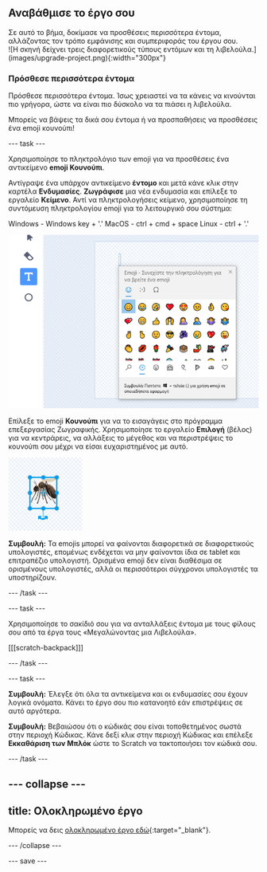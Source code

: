 ## Αναβάθμισε το έργο σου

<div style="display: flex; flex-wrap: wrap">
<div style="flex-basis: 200px; flex-grow: 1; margin-right: 15px;">
Σε αυτό το βήμα, δοκίμασε να προσθέσεις περισσότερα έντομα, αλλάζοντας τον τρόπο εμφάνισης και συμπεριφοράς του έργου σου.
</div>
<div>
![Η σκηνή δείχνει τρεις διαφορετικούς τύπους εντόμων και τη λιβελούλα.](images/upgrade-project.png){:width="300px"}
</div>
</div>

### Πρόσθεσε περισσότερα έντομα

Πρόσθεσε περισσότερα έντομα. Ίσως χρειαστεί να τα κάνεις να κινούνται πιο γρήγορα, ώστε να είναι πιο δύσκολο να τα πιάσει η λιβελούλα.

Μπορείς να βάψεις τα δικά σου έντομα ή να προσπαθήσεις να προσθέσεις ένα emoji κουνούπι!

--- task ---

Χρησιμοποίησε το πληκτρολόγιο των emoji για να προσθέσεις ένα αντικείμενο **emoji Κουνούπι**.

Αντίγραψε ένα υπάρχον αντικείμενο **έντομο** και μετά κάνε κλικ στην καρτέλα **Ενδυμασίες**. **Ζωγράφισε** μια νέα ενδυμασία και επίλεξε το εργαλείο **Κείμενο**. Αντί να πληκτρολογήσεις κείμενο, χρησιμοποίησε τη συντόμευση πληκτρολογίου emoji για το λειτουργικό σου σύστημα:

Windows - Windows key + '.' MacOS - ctrl + cmd + space Linux - ctrl + '.'

![Το αναδυόμενο πληκτρολόγιο emoji με επιλεγμένη την κατηγορία «ζώα και φύση».](images/emoji-keyboard.png)

Επίλεξε το emoji **Κουνούπι** για να το εισαγάγεις στο πρόγραμμα επεξεργασίας Ζωγραφικής. Χρησιμοποίησε το εργαλείο **Επιλογή** (βέλος) για να κεντράρεις, να αλλάξεις το μέγεθος και να περιστρέψεις το κουνούπι σου μέχρι να είσαι ευχαριστημένος με αυτό.

![Το emoji κουνούπι στο πρόγραμμα επεξεργασίας ζωγραφικής.](images/emoji-mosquito.png)

**Συμβουλή:** Τα emojis μπορεί να φαίνονται διαφορετικά σε διαφορετικούς υπολογιστές, επομένως ενδέχεται να μην φαίνονται ίδια σε tablet και επιτραπέζιο υπολογιστή. Ορισμένα emoji δεν είναι διαθέσιμα σε ορισμένους υπολογιστές, αλλά οι περισσότεροι σύγχρονοι υπολογιστές τα υποστηρίζουν.

--- /task ---

--- task ---

Χρησιμοποίησε το σακίδιό σου για να ανταλλάξεις έντομα με τους φίλους σου από τα έργα τους «Μεγαλώνοντας μια Λιβελούλα».

[[[scratch-backpack]]]

--- /task ---

--- task ---

**Συμβουλή:** Έλεγξε ότι όλα τα αντικείμενα και οι ενδυμασίες σου έχουν λογικά ονόματα. Κάνει το έργο σου πιο κατανοητό εάν επιστρέψεις σε αυτό αργότερα.

**Συμβουλή:** Βεβαιώσου ότι ο κώδικάς σου είναι τοποθετημένος σωστά στην περιοχή Κώδικας. Κάνε δεξί κλικ στην περιοχή Κώδικας και επέλεξε **Εκκαθάριση των Μπλόκ** ώστε το Scratch να τακτοποιήσει τον κώδικά σου.

--- /task ---

--- collapse ---
---
title: Ολοκληρωμένο έργο
---

Μπορείς να δεις [ολοκληρωμένο έργο εδώ](https://scratch.mit.edu/projects/521688740/){:target="_blank"}.

--- /collapse ---

--- save ---
